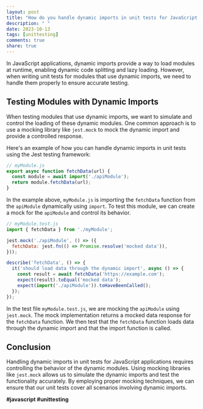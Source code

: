 ```yaml
---
layout: post
title: "How do you handle dynamic imports in unit tests for JavaScript applications?"
description: " "
date: 2023-10-13
tags: [unittesting]
comments: true
share: true
---
```


In JavaScript applications, dynamic imports provide a way to load modules at runtime, enabling dynamic code splitting and lazy loading. However, when writing unit tests for modules that use dynamic imports, we need to handle them properly to ensure accurate testing.

## Testing Modules with Dynamic Imports

When testing modules that use dynamic imports, we want to simulate and control the loading of these dynamic modules. One common approach is to use a mocking library like `jest.mock` to mock the dynamic import and provide a controlled response.

Here's an example of how you can handle dynamic imports in unit tests using the Jest testing framework:

```javascript
// myModule.js
export async function fetchData(url) {
  const module = await import('./apiModule');
  return module.fetchData(url);
}
```

In the example above, `myModule.js` is importing the `fetchData` function from the `apiModule` dynamically using `import`. To test this module, we can create a mock for the `apiModule` and control its behavior.

```javascript
// myModule.test.js
import { fetchData } from './myModule';

jest.mock('./apiModule', () => ({
  fetchData: jest.fn(() => Promise.resolve('mocked data')),
}));

describe('fetchData', () => {
  it('should load data through the dynamic import', async () => {
    const result = await fetchData('https://example.com');
    expect(result).toEqual('mocked data');
    expect(import('./apiModule')).toHaveBeenCalled();
  });
});
```

In the test file `myModule.test.js`, we are mocking the `apiModule` using `jest.mock`. The mock implementation returns a mocked data response for the `fetchData` function. We then test that the `fetchData` function loads data through the dynamic import and that the import function is called.

## Conclusion

Handling dynamic imports in unit tests for JavaScript applications requires controlling the behavior of the dynamic modules. Using mocking libraries like `jest.mock` allows us to simulate the dynamic imports and test the functionality accurately. By employing proper mocking techniques, we can ensure that our unit tests cover all scenarios involving dynamic imports.

**#javascript #unittesting**